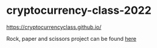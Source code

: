 ﻿# cryptocurrency-class-2022

https://cryptocurrencyclass.github.io/

Rock, paper and scissors project can be found [here](https://github.com/albertolalanda/rock-paper-scissors)
